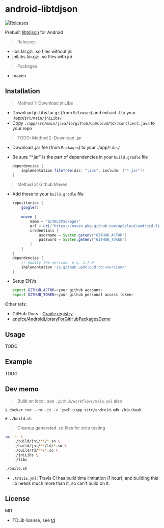 # android-libtdjson

[![Releases](https://github.com/up9cloud/android-libtdjson/actions/workflows/main.yml/badge.svg)](https://github.com/up9cloud/android-libtdjson/actions/workflows/main.yml)

Prebuilt [libtdjson](https://github.com/tdlib/td) for Android

> Releases

- libs.tar.gz: .so files without jni
- jniLibs.tar.gz: .so files with jni

> Packages

- maven

## Installation

> Method 1: Download jniLibs

- Download jniLibs.tar.gz (from `Releases`) and extract it to your ./app/`src/main/jniLibs/`
- Copy `./app/src/main/java/io/github/up9cloud/td/JsonClient.java` to your repo

> TODO: Method 2: Download .jar

- Download .jar file (from `Packages`) to your ./app/`libs/`
- Be sure "*.jar" is the part of dependencies in your `build.gradle` file

    ```gradle
    dependencies {
        implementation fileTree(dir: "libs", include: ["*.jar"])
    }
    ```

> Method 3: Github Maven

- Add those to your `build.gradle` file

    ```gradle
    repositories {
        google()
        ...
        maven {
            name = "GitHubPackages"
            url = uri("https://maven.pkg.github.com/up9cloud/android-libtdjson")
            credentials {
                username = System.getenv("GITHUB_ACTOR")
                password = System.getenv("GITHUB_TOKEN")
            }
        }
    }
    dependencies {
        // modify the version, e.q. 1.7.0
        implementation 'io.github.up9cloud:td:<version>'
    }
    ```

- Setup ENVs

    ```bash
    export GITHUB_ACTOR=<your github account>
    export GITHUB_TOKEN=<your github personal access token>
    ```

Other refs:

- GitHub Docs - [Gradle registry](https://docs.github.com/en/packages/working-with-a-github-packages-registry/working-with-the-gradle-registry#installing-a-package)
- [enefce/AndroidLibraryForGitHubPackagesDemo](https://github.com/enefce/AndroidLibraryForGitHubPackagesDemo)

## Usage

TODO

## Example

TODO

## Dev memo

> Build on local, see `.github/workflows/main.yml` also

```console
$ docker run --rm -it -v `pwd`:/app sstc/android-ndk /bin/bash

# ./build.sh
```

> Cleanup generated .so files for strip testing

```bash
rm -fr \
    ./build/jni/**/*.so \
    ./build/jni/**/td/*.so \
    ./build/td/**/*.so \
    ./jniLibs \
    ./libs

./build.sh
```

- `.travis.yml`: Travis CI has build time limitation (1 hour), and building this lib needs much more than it, so can't build on it.

## License

MIT

- TDLib license, see [td](https://github.com/tdlib/td)
